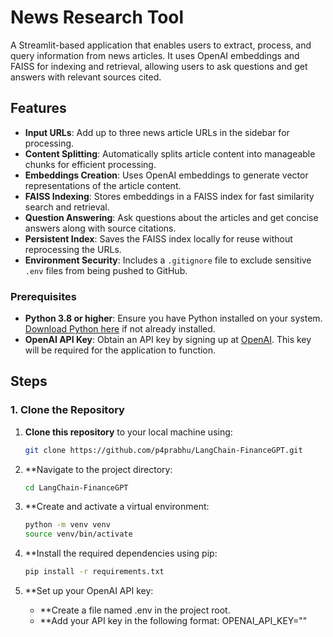 # News Research Tool
A Streamlit-based application that enables users to extract, process, and query information from news articles. It uses OpenAI embeddings and FAISS for indexing and retrieval, allowing users to ask questions and get answers with relevant sources cited.

## Features

- **Input URLs**: Add up to three news article URLs in the sidebar for processing.
- **Content Splitting**: Automatically splits article content into manageable chunks for efficient processing.
- **Embeddings Creation**: Uses OpenAI embeddings to generate vector representations of the article content.
- **FAISS Indexing**: Stores embeddings in a FAISS index for fast similarity search and retrieval.
- **Question Answering**: Ask questions about the articles and get concise answers along with source citations.
- **Persistent Index**: Saves the FAISS index locally for reuse without reprocessing the URLs.
- **Environment Security**: Includes a `.gitignore` file to exclude sensitive `.env` files from being pushed to GitHub.

### Prerequisites

- **Python 3.8 or higher**: Ensure you have Python installed on your system. [Download Python here](https://www.python.org/downloads/) if not already installed.
- **OpenAI API Key**: Obtain an API key by signing up at [OpenAI](https://openai.com/). This key will be required for the application to function.

## Steps
### 1. Clone the Repository
1. **Clone this repository** to your local machine using:
   ```bash
   git clone https://github.com/p4prabhu/LangChain-FinanceGPT.git
2. **Navigate to the project directory:
   ```bash
   cd LangChain-FinanceGPT
3. **Create and activate a virtual environment:
   ```bash
   python -m venv venv
   source venv/bin/activate
4. **Install the required dependencies using pip:
   ```bash
   pip install -r requirements.txt
5. **Set up your OpenAI API key:
   
   - **Create a file named .env in the project root.
   - **Add your API key in the following format:
     OPENAI_API_KEY=""
   
   
   




  

